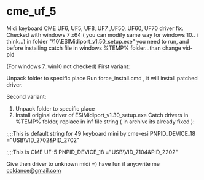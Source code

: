 # cme_uf_5

Midi keyboard CME UF6, UF5, UF8, UF7 ,UF50, UF60, UF70 driver fix.
Checked with windows 7 x64
( you can modify same way for windows 10.. i think...)
in folder "\10\ESIMidiport_v1.50_setup.exe" you need to run, and before
installing catch file in windows %TEMP% folder...than change vid-pid

(For windows 7..win10 not checked)
First variant:

Unpack folder to specific place
Run force_install.cmd , it will install patched driver.


Second variant:

1. Unpack folder to specific place
2. Install original driver of ESIMidiport_v1.30_setup.exe 
Catch drivers in %TEMP% folder, replace in inf 
file string ( in archive its already fixed ):

;;;;This is default string for 49 keyboard mini by cme-esi
PNPID_DEVICE_18			="USB\VID_2702&PID_2702"

;;;;This is CME UF-5
PNPID_DEVICE_18			="USB\VID_7104&PID_2202"


Give then driver to unknown midi =)
have fun
if any:write me ccldance@gmail.com
